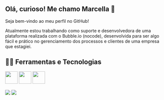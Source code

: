 ## Olá, curioso! Me chamo Marcella 👋
<p1>Seja bem-vindo ao meu perfil no GitHub!<p1>

<!--
**tcallecram/tcallecram** is a ✨ _special_ ✨ repository because its `README.md` (this file) appears on your GitHub profile.

Here are some ideas to get you started:

- 🔭 I’m currently working on ...
- 🌱 I’m currently learning ...
- 👯 I’m looking to collaborate on ...
- 🤔 I’m looking for help with ...
- 💬 Ask me about ...
- 📫 How to reach me: ...
- 😄 Pronouns: ...
- ⚡ Fun fact: ...
-->

<p2>Atualmente estou trabalhando como suporte e desenvolvedora de uma plataforma realizada com o Bubble.io (nocode), desenvolvida para ser algo fácil e prático no gerenciamento dos processos e clientes de uma empresa que estagiei.<p2>
<br>

## 👩‍💻 Ferramentas e Tecnologias

<div>
<img loading="lazy" src="https://cdn.jsdelivr.net/gh/devicons/devicon@latest/icons/canva/canva-original.svg" width="40" height="40"/> 
<img loading="lazy" src="https://cdn.jsdelivr.net/gh/devicons/devicon@latest/icons/dotnetcore/dotnetcore-original.svg" width="40" height="40"/>   
<img loading="lazy" src="https://cdn.jsdelivr.net/gh/devicons/devicon@latest/icons/bootstrap/bootstrap-original.svg"  width="40" height="40"/>
</div>
  
<br>

<div>
<a href = "mailto:contato@seu-usuário-aqui"><img loading="lazy" src="https://img.shields.io/badge/Gmail-D14836?style=for-the-badge&logo=gmail&logoColor=white" target="_blank"></a>
<a href="www.linkedin.com/in/marcella-costa-tavares-955273272" target="_blank"><img loading="lazy" src="https://img.shields.io/badge/-LinkedIn-%230077B5?style=for-the-badge&logo=linkedin&logoColor=white" target="_blank"></a>   
</div>

          



